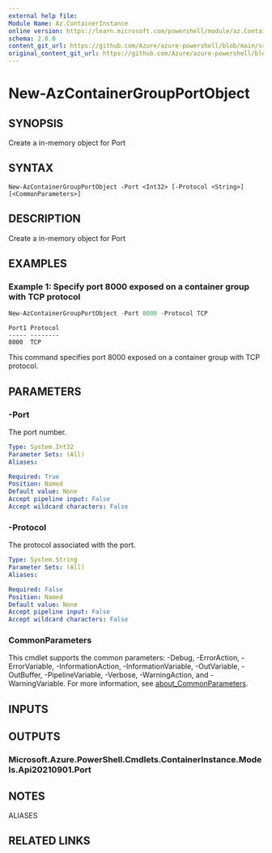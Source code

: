 ```yaml
---
external help file: 
Module Name: Az.ContainerInstance
online version: https://learn.microsoft.com/powershell/module/az.ContainerInstance/new-AzContainerGroupPortObject
schema: 2.0.0
content_git_url: https://github.com/Azure/azure-powershell/blob/main/src/ContainerInstance/help/New-AzContainerGroupPortObject.md
original_content_git_url: https://github.com/Azure/azure-powershell/blob/main/src/ContainerInstance/help/New-AzContainerGroupPortObject.md
---
```


# New-AzContainerGroupPortObject

## SYNOPSIS
Create a in-memory object for Port

## SYNTAX

```
New-AzContainerGroupPortObject -Port <Int32> [-Protocol <String>] [<CommonParameters>]
```

## DESCRIPTION
Create a in-memory object for Port

## EXAMPLES

### Example 1: Specify port 8000 exposed on a container group with TCP protocol
```powershell
New-AzContainerGroupPortObject -Port 8000 -Protocol TCP
```

```output
Port1 Protocol
----- --------
8000  TCP
```

This command specifies port 8000 exposed on a container group with TCP protocol.

## PARAMETERS

### -Port
The port number.

```yaml
Type: System.Int32
Parameter Sets: (All)
Aliases:

Required: True
Position: Named
Default value: None
Accept pipeline input: False
Accept wildcard characters: False
```

### -Protocol
The protocol associated with the port.

```yaml
Type: System.String
Parameter Sets: (All)
Aliases:

Required: False
Position: Named
Default value: None
Accept pipeline input: False
Accept wildcard characters: False
```

### CommonParameters
This cmdlet supports the common parameters: -Debug, -ErrorAction, -ErrorVariable, -InformationAction, -InformationVariable, -OutVariable, -OutBuffer, -PipelineVariable, -Verbose, -WarningAction, and -WarningVariable. For more information, see [about_CommonParameters](http://go.microsoft.com/fwlink/?LinkID=113216).

## INPUTS

## OUTPUTS

### Microsoft.Azure.PowerShell.Cmdlets.ContainerInstance.Models.Api20210901.Port

## NOTES

ALIASES

## RELATED LINKS

